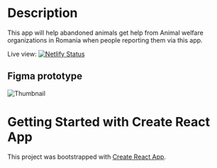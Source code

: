 # Description

This app will help abandoned animals get help from Animal welfare organizations in Romania when people reporting them via this app.

Live view:  [![Netlify Status](https://api.netlify.com/api/v1/badges/f9a7f8d3-58ca-44ed-a038-ae8d2efd31a5/deploy-status)](https://sos-animal.netlify.app/)

## Figma prototype

![Thumbnail](https://github.com/YuriDevAT/Nikki-MyDiary/blob/main/Design%20ohne%20Titel.gif)

# Getting Started with Create React App

This project was bootstrapped with [Create React App](https://github.com/facebook/create-react-app).

